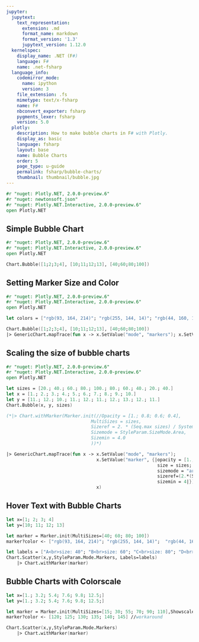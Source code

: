 ```yaml
---
jupyter:
  jupytext:
    text_representation:
      extension: .md
      format_name: markdown
      format_version: '1.3'
      jupytext_version: 1.12.0
  kernelspec:
    display_name: .NET (F#)
    language: F#
    name: .net-fsharp
  language_info:
    codemirror_mode:
      name: ipython
      version: 3
    file_extension: .fs
    mimetype: text/x-fsharp
    name: F#
    nbconvert_exporter: fsharp
    pygments_lexer: fsharp
    version: 5.0
  plotly:
    description: How to make bubble charts in F# with Plotly.
    display_as: basic
    language: fsharp
    layout: base
    name: Bubble Charts
    order: 5
    page_type: u-guide
    permalink: fsharp/bubble-charts/
    thumbnail: thumbnail/bubble.jpg
---
```


```fsharp dotnet_interactive={"language": "fsharp"}
#r "nuget: Plotly.NET, 2.0.0-preview.6"
#r "nuget: newtonsoft.json"
#r "nuget: Plotly.NET.Interactive, 2.0.0-preview.6"
open Plotly.NET
```

## Simple Bubble Chart

```fsharp dotnet_interactive={"language": "fsharp"}
#r "nuget: Plotly.NET, 2.0.0-preview.6"
#r "nuget: Plotly.NET.Interactive, 2.0.0-preview.6"
open Plotly.NET

Chart.Bubble([1;2;3;4], [10;11;12;13], [40;60;80;100])
```

## Setting Marker Size and Color

```fsharp dotnet_interactive={"language": "fsharp"}
#r "nuget: Plotly.NET, 2.0.0-preview.6"
#r "nuget: Plotly.NET.Interactive, 2.0.0-preview.6"
open Plotly.NET

let colors = ["rgb(93, 164, 214)"; "rgb(255, 144, 14)"; "rgb(44, 160, 101)"; "rgb(255, 65, 54)"]

Chart.Bubble([1;2;3;4], [10;11;12;13], [40;60;80;100])
|> GenericChart.mapTrace(fun x -> x.SetValue("mode", "markers"); x.SetValue("marker", {|color = colors; opacity = [1.; 0.8; 0.6; 0.4]; size = [40;60;80;100]|}); x)
```

## Scaling the size of bubble charts

```fsharp dotnet_interactive={"language": "fsharp"}
#r "nuget: Plotly.NET, 2.0.0-preview.6"
#r "nuget: Plotly.NET.Interactive, 2.0.0-preview.6"
open Plotly.NET

let sizes = [20.; 40.; 60.; 80.; 100.; 80.; 60.; 40.; 20.; 40.]
let x = [1.; 2.; 3.; 4.; 5.; 6.; 7.; 8.; 9.; 10.]
let y = [11.; 12.; 10.; 11.; 12.; 11.; 12.; 13.; 12.; 11.]
Chart.Bubble(x, y, sizes)

(*|> Chart.withMarker(Marker.init(//Opacity = [1.; 0.8; 0.6; 0.4],
                                MultiSizes = sizes,
                                Sizeref = 2. * (Seq.max sizes) / System.Math.Pow(40., 2.),
                                Sizemode = StyleParam.SizeMode.Area,
                                Sizemin = 4.0
                                ))*)

|> GenericChart.mapTrace(fun x -> x.SetValue("mode", "markers");
                                  x.SetValue("marker", {|opacity = [1.; 0.8; 0.6; 0.4];
                                                         size = sizes;
                                                         sizemode = "area";
                                                         sizeref=(2.*(Seq.max sizes)/System.Math.Pow(40., 2.));
                                                         sizemin = 4|});
                                  x)
```

## Hover Text with Bubble Charts

```fsharp dotnet_interactive={"language": "fsharp"}
let x=[1; 2; 3; 4]
let y=[10; 11; 12; 13]

let marker = Marker.init(MultiSizes=[40; 60; 80; 100])
marker?color <- ["rgb(93, 164, 214)"; "rgb(255, 144, 14)";  "rgb(44, 160, 101)"; "rgb(255, 65, 54)"] //workaround

let labels = ["A<br>size: 40"; "B<br>size: 60"; "C<br>size: 80"; "D<br>size: 100"];
Chart.Scatter(x,y,StyleParam.Mode.Markers, Labels=labels)
    |> Chart.withMarker(marker)

```

## Bubble Charts with Colorscale

```fsharp dotnet_interactive={"language": "fsharp"}
let x=[1.; 3.2; 5.4; 7.6; 9.8; 12.5;]
let y=[1.; 3.2; 5.4; 7.6; 9.8; 12.5;]

let marker = Marker.init(MultiSizes=[15; 30; 55; 70; 90; 110],Showscale=true)
marker?color <- [120; 125; 130; 135; 140; 145] //workaround

Chart.Scatter(x,y,StyleParam.Mode.Markers)
    |> Chart.withMarker(marker)

```
